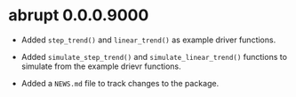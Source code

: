 # abrupt 0.0.0.9000

* Added `step_trend()` and `linear_trend()` as example driver functions.

* Added `simulate_step_trend()` and `simulate_linear_trend()` functions to 
  simulate from the example drievr functions.

* Added a `NEWS.md` file to track changes to the package.
